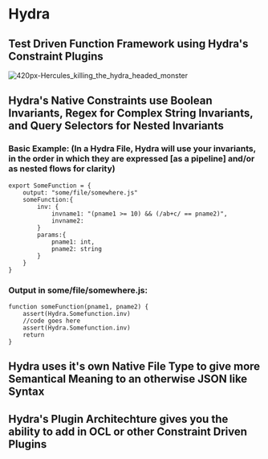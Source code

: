 # Hydra
## Test Driven Function Framework using Hydra's Constraint Plugins

![420px-Hercules_killing_the_hydra_headed_monster](https://user-images.githubusercontent.com/107733608/174702298-353afad3-96be-44c2-bf1a-b9f3cca65d54.jpg)


## Hydra's Native Constraints use Boolean Invariants, Regex for Complex String Invariants, and Query Selectors for Nested Invariants 
### Basic Example: (In a Hydra File, Hydra will use your invariants, in the order in which they are expressed [as a pipeline] and/or as nested flows for clarity)

    export SomeFunction = {
        output: "some/file/somewhere.js"
        someFunction:{
            inv: {
                invname1: "(pname1 >= 10) && (/ab+c/ == pname2)",
                invname2: 
            }
            params:{
                pname1: int,
                pname2: string
            }
        }
    }
    
 ### Output in some/file/somewhere.js:
 
    function someFunction(pname1, pname2) {
        assert(Hydra.Somefunction.inv)
        //code goes here
        assert(Hydra.Somefunction.inv)
        return
    }
 
 
## Hydra uses it's own Native File Type to give more Semantical Meaning to an otherwise JSON like Syntax 


## Hydra's Plugin Architechture gives you the ability to add in OCL or other Constraint Driven Plugins
